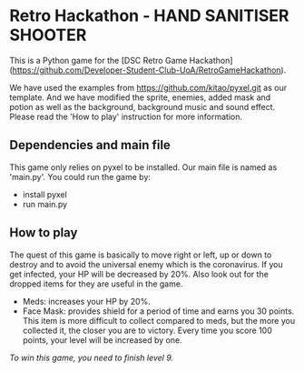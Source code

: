 # Retro Hackathon - HAND SANITISER SHOOTER

This is a Python game for the [DSC Retro Game Hackathon] (https://github.com/Developer-Student-Club-UoA/RetroGameHackathon).

We have used the examples from https://github.com/kitao/pyxel.git as our template. And we have modified the sprite, enemies, added mask and potion as well as the background, background music and sound effect. Please read the 'How to play' instruction for more information.

## Dependencies and main file

This game only relies on pyxel to be installed. Our main file is named as 'main.py'. 
You could run the game by: 
- install pyxel 
- run main.py

## How to play

The quest of this game is basically to move right or left, up or down to destroy and to avoid the 
universal enemy which is the coronavirus. If you get infected, your HP will be decreased by 20%. 
Also look out for the dropped items for they are useful in the game.
- Meds: increases your HP by 20%.
- Face Mask: provides shield for a period of time and earns you 30 points. This item is more 
difficult to collect compared to meds, but the more you collected it, the closer you are to victory.
Every time you score 100 points, your level will be increased by one. 

*To win this game, you need to finish level 9.* 
